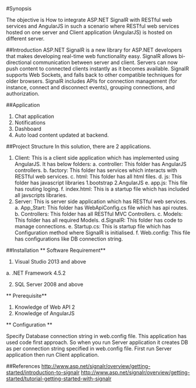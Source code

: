 #Synopsis

The objective is How to integrate ASP.NET SignalR with RESTful web services and AngularJS in such a scenario where RESTful web services
 hosted on one server and Client application (AngularJS) is hosted on different server. 

##Introduction
ASP.NET SignalR is a new library for ASP.NET developers that makes developing real-time web functionality easy. SignalR allows bi-directional communication between server and client. Servers can now push content to connected clients instantly as it becomes available. SignalR supports Web Sockets, and falls back to other compatible techniques for older browsers. SignalR includes APIs for connection management (for instance, connect and disconnect events), grouping connections, and authorization.

##Application
1. Chat application
2. Notifications
3. Dashboard
4. Auto load content updated at backend.


##Project Structure
In this solution, there are 2 applications.
1. Client: This is a client side application which has implemented using AngularJS. It has below folders:
 a. controller: This folder has AngularJS controllers.
 b. factory: This folder has services which interacts with RESTful web services.
 c. html: This folder has all html files.
 d. js: This folder has javascript libraries 1.bootstrap 2.AngularJS
 e. app.js: This file has routing loging.
 f. index.html: This is a startup file which has included all javscripts libraries.
2. Server: This is server side application which has RESTful web services.
 a. App_Start: This folder has WebApiConfig.cs file which has api routes.
 b. Controllers: This folder has all RESTful MVC Controllers.
 c. Models: This folder has all required Models.
 d.SignalR: This folder has code to manage connections.
 e. Startup.cs: This is startup file which has Configuration method where SignalR is initialised.
 f. Web.config: This file has configurations like DB connection string.

##Installation
** Software Requirement**

1. Visual Studio 2013 and above

  a. .NET Framework 4.5.2

2. SQL Server 2008 and above 

** Prerequisite**
1. Knowledge of Web API 2
2. Knowledge of AngularJS

** Configuration **

Specify Database connection string in web.config file. This application has used code first approach. So when you run Server application it creates DB as per connection string specified in web.config file. First run Server application then run Client application.


##References
http://www.asp.net/signalr/overview/getting-started/introduction-to-signalr
http://www.asp.net/signalr/overview/getting-started/tutorial-getting-started-with-signalr


